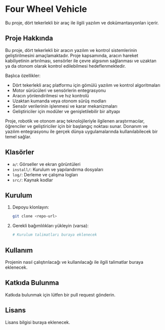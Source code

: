 # Four Wheel Vehicle

Bu proje, dört tekerlekli bir araç ile ilgili yazılım ve dokümantasyonları içerir.

## Proje Hakkında
Bu proje, dört tekerlekli bir aracın yazılım ve kontrol sistemlerinin geliştirilmesini amaçlamaktadır. Proje kapsamında, aracın hareket kabiliyetinin artırılması, sensörler ile çevre algısının sağlanması ve uzaktan ya da otonom olarak kontrol edilebilmesi hedeflenmektedir.

Başlıca özellikler:
- Dört tekerlekli araç platformu için gömülü yazılım ve kontrol algoritmaları
- Motor sürücüleri ve sensörlerin entegrasyonu
- Aracın yönlendirilmesi ve hız kontrolü
- Uzaktan kumanda veya otonom sürüş modları
- Sensör verilerinin işlenmesi ve karar mekanizmaları
- Geliştiriciler için modüler ve genişletilebilir bir altyapı

Proje, robotik ve otonom araç teknolojileriyle ilgilenen araştırmacılar, öğrenciler ve geliştiriciler için bir başlangıç noktası sunar. Donanım ve yazılım entegrasyonu ile gerçek dünya uygulamalarında kullanılabilecek bir temel sağlar.

## Klasörler
- `a/`: Görseller ve ekran görüntüleri
- `install/`: Kurulum ve yapılandırma dosyaları
- `log/`: Derleme ve çalışma logları
- `src/`: Kaynak kodlar

## Kurulum
1. Depoyu klonlayın:
   ```bash
   git clone <repo-url>
   ```
2. Gerekli bağımlılıkları yükleyin (varsa):
   ```bash
   # Kurulum talimatları buraya eklenecek
   ```

## Kullanım
Projenin nasıl çalıştırılacağı ve kullanılacağı ile ilgili talimatlar buraya eklenecek.

## Katkıda Bulunma
Katkıda bulunmak için lütfen bir pull request gönderin.

## Lisans
Lisans bilgisi buraya eklenecek. 